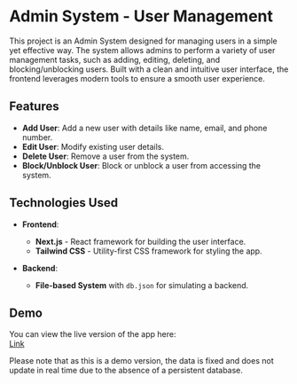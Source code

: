 # Admin System - User Management

This project is an Admin System designed for managing users in a simple yet effective way. The system allows admins to perform a variety of user management tasks, such as adding, editing, deleting, and blocking/unblocking users. Built with a clean and intuitive user interface, the frontend leverages modern tools to ensure a smooth user experience.

## Features

- **Add User**: Add a new user with details like name, email, and phone number.
- **Edit User**: Modify existing user details.
- **Delete User**: Remove a user from the system.
- **Block/Unblock User**: Block or unblock a user from accessing the system.
  
## Technologies Used

- **Frontend**: 
  - **Next.js** - React framework for building the user interface.
  - **Tailwind CSS** - Utility-first CSS framework for styling the app.
  
- **Backend**:
  - **File-based System** with `db.json` for simulating a backend.

## Demo

You can view the live version of the app here:  
[Link](https://6sense-work.vercel.app/)

Please note that as this is a demo version, the data is fixed and does not update in real time due to the absence of a persistent database.
